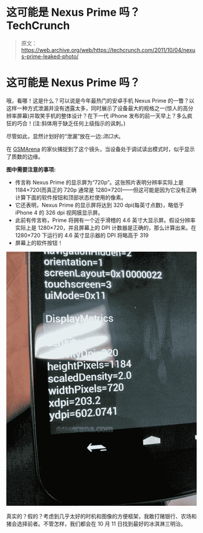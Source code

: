 # 这可能是 Nexus Prime 吗？TechCrunch

> 原文：<https://web.archive.org/web/https://techcrunch.com/2011/10/04/nexus-prime-leaked-photo/>

# 这可能是 Nexus Prime 吗？

哦，看哪！这是什么？可以说是今年最热门的安卓手机 Nexus Prime 的一瞥？以这样一种方式泄漏并没有透露太多，同时展示了设备最大的规格之一(惊人的高分辨率屏幕)并取笑手机的整体设计？在下一代 iPhone 发布的前一天早上？多么疯狂的巧合！(注:斜体用于缺乏任何上级指示的讽刺。)

尽管如此，显然计划好的“泄漏”放在一边:*流口水*。

在 [GSMArena](https://web.archive.org/web/20230204201025/http://www.gsmarena.com/exclusive_samsung_nexus_prime_first_screenshot_leaks-news-3224.php) 的家伙捕捉到了这个镜头，当设备处于调试读出模式时，似乎显示了质数的边缘。

**图中需要注意的事项:**

*   传言称 Nexus Prime 的显示屏为“720p”。这张照片表明分辨率实际上是 1184×720(而真正的 720p 通常是 1280×720)——但这可能是因为它没有正确计算下面的软件按钮和顶部状态栏使用的像素。
*   它还表明，Nexus Prime 的显示屏将达到 320 dpi(每英寸点数)，略低于 iPhone 4 的 326 dpi 视网膜显示屏。
*   此前有传言称，Prime 将拥有一个近乎滑稽的 4.6 英寸大显示屏。假设分辨率实际上是 1280×720，并且屏幕上的 DPI 计数器是正确的，那么计算出来。在 1280×720 下运行的 4.6 英寸显示器的 DPI 将略高于 319
*   屏幕上的软件按钮！

![](img/9e379feddd74dce53fedd5d72a1cd75c.png "gsmarena_001")

真实的？假的？考虑到几乎太好的时机和图像的方便框架，我敢打赌银行、农场和猪会选择前者。不管怎样，我们都会在 10 月 11 日找到最好的冰淇淋三明治。